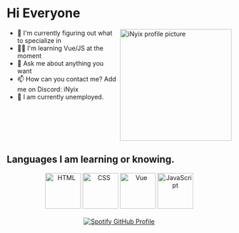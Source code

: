 <h1>Hi Everyone</h1>

<img align="right" src="https://nya-network.com/assets/inyix-pfp.png" width="250" alt="iNyix profile picture">

<ul>
  <li>🔭 I'm currently figuring out what to specialize in</li>
  <li>👨‍🎓 I'm learning Vue/JS at the moment</li>
  <li>💬 Ask me about anything you want</li>
  <li>📫 How can you contact me? Add me on Discord: iNyix</li>
  <li>💼 I am currently unemployed.</li>
</ul>

<br clear="right" />

<h2>Languages I am learning or knowing.</h2>
<div align="center">
  <img src="https://cdn.jsdelivr.net/gh/devicons/devicon/icons/html5/html5-original.svg" alt="HTML" width="80" />
  <img src="https://cdn.jsdelivr.net/gh/devicons/devicon/icons/css3/css3-original.svg" alt="CSS" width="80" />
  <img src="https://cdn.jsdelivr.net/gh/devicons/devicon/icons/vuejs/vuejs-original.svg" alt="Vue" width="80" />
  <img src="https://cdn.jsdelivr.net/gh/devicons/devicon/icons/javascript/javascript-original.svg" alt="JavaScript" width="80" />
</div>

<br />

<div align="center">
  <a href="https://github.com/iNyix">
    <img src="https://spotify-github-profile.kittinanx.com/api/view?uid=31fgciokdiwq27yvijoieth6hayy&cover_image=true&theme=novatorem&show_offline=false&background_color=121212&interchange=false&bar_color=ff0000&bar_color_cover=false" alt="Spotify GitHub Profile">
  </a>
</div>
